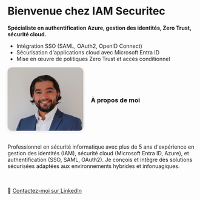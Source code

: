 <h1>Bienvenue chez IAM Securitec</h1>
<p><strong> Spécialiste en authentification Azure, gestion des identités, Zero Trust, sécurité cloud.</strong></p>

<ul>
  <li>Intégration SSO (SAML, OAuth2, OpenID Connect)</li>
  <li>Sécurisation d'applications cloud avec Microsoft Entra ID</li>
  <li>Mise en œuvre de politiques Zero Trust et accès conditionnel</li>
</ul>


<div style="display: flex; align-items: center; gap: 20px; flex-wrap: wrap;">
  <img src="photo.jpg" alt="Antonio Ferreira" style="width: 200px; border-radius: 12px; box-shadow: 0 2px 8px rgba(0,0,0,0.1);" />

  

<h3>À propos de moi</h3>
<p>
Professionnel en sécurité informatique avec plus de 5 ans d'expérience en gestion des identités (IAM), sécurité cloud (Microsoft Entra ID, Azure), et authentification (SSO, SAML, OAuth2). Je conçois et intègre des solutions sécurisées adaptées aux environnements hybrides et infonuagiques.
</p>

<p>📩 <a href="https://www.linkedin.com/in/antoniofos" target="_blank">Contactez-moi sur LinkedIn</a></p>
  
